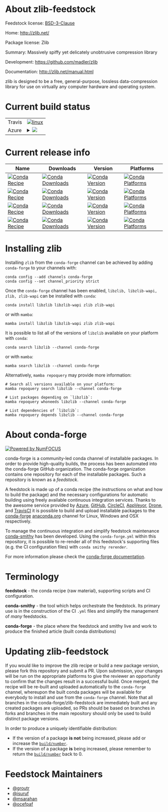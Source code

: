 About zlib-feedstock
====================

Feedstock license: [BSD-3-Clause](https://github.com/conda-forge/zlib-feedstock/blob/main/LICENSE.txt)

Home: http://zlib.net/

Package license: Zlib

Summary: Massively spiffy yet delicately unobtrusive compression library

Development: https://github.com/madler/zlib

Documentation: http://zlib.net/manual.html

zlib is designed to be a free, general-purpose, lossless data-compression
library for use on virtually any computer hardware and operating system.


Current build status
====================


<table><tr>
    <td>Travis</td>
    <td>
      <a href="https://app.travis-ci.com/conda-forge/zlib-feedstock">
        <img alt="linux" src="https://img.shields.io/travis/com/conda-forge/zlib-feedstock/main.svg?label=Linux">
      </a>
    </td>
  </tr>
    
  <tr>
    <td>Azure</td>
    <td>
      <details>
        <summary>
          <a href="https://dev.azure.com/conda-forge/feedstock-builds/_build/latest?definitionId=2250&branchName=main">
            <img src="https://dev.azure.com/conda-forge/feedstock-builds/_apis/build/status/zlib-feedstock?branchName=main">
          </a>
        </summary>
        <table>
          <thead><tr><th>Variant</th><th>Status</th></tr></thead>
          <tbody><tr>
              <td>linux_64</td>
              <td>
                <a href="https://dev.azure.com/conda-forge/feedstock-builds/_build/latest?definitionId=2250&branchName=main">
                  <img src="https://dev.azure.com/conda-forge/feedstock-builds/_apis/build/status/zlib-feedstock?branchName=main&jobName=linux&configuration=linux%20linux_64_" alt="variant">
                </a>
              </td>
            </tr><tr>
              <td>linux_aarch64</td>
              <td>
                <a href="https://dev.azure.com/conda-forge/feedstock-builds/_build/latest?definitionId=2250&branchName=main">
                  <img src="https://dev.azure.com/conda-forge/feedstock-builds/_apis/build/status/zlib-feedstock?branchName=main&jobName=linux&configuration=linux%20linux_aarch64_" alt="variant">
                </a>
              </td>
            </tr><tr>
              <td>linux_ppc64le</td>
              <td>
                <a href="https://dev.azure.com/conda-forge/feedstock-builds/_build/latest?definitionId=2250&branchName=main">
                  <img src="https://dev.azure.com/conda-forge/feedstock-builds/_apis/build/status/zlib-feedstock?branchName=main&jobName=linux&configuration=linux%20linux_ppc64le_" alt="variant">
                </a>
              </td>
            </tr><tr>
              <td>osx_64</td>
              <td>
                <a href="https://dev.azure.com/conda-forge/feedstock-builds/_build/latest?definitionId=2250&branchName=main">
                  <img src="https://dev.azure.com/conda-forge/feedstock-builds/_apis/build/status/zlib-feedstock?branchName=main&jobName=osx&configuration=osx%20osx_64_" alt="variant">
                </a>
              </td>
            </tr><tr>
              <td>osx_arm64</td>
              <td>
                <a href="https://dev.azure.com/conda-forge/feedstock-builds/_build/latest?definitionId=2250&branchName=main">
                  <img src="https://dev.azure.com/conda-forge/feedstock-builds/_apis/build/status/zlib-feedstock?branchName=main&jobName=osx&configuration=osx%20osx_arm64_" alt="variant">
                </a>
              </td>
            </tr><tr>
              <td>win_64</td>
              <td>
                <a href="https://dev.azure.com/conda-forge/feedstock-builds/_build/latest?definitionId=2250&branchName=main">
                  <img src="https://dev.azure.com/conda-forge/feedstock-builds/_apis/build/status/zlib-feedstock?branchName=main&jobName=win&configuration=win%20win_64_" alt="variant">
                </a>
              </td>
            </tr><tr>
              <td>win_arm64</td>
              <td>
                <a href="https://dev.azure.com/conda-forge/feedstock-builds/_build/latest?definitionId=2250&branchName=main">
                  <img src="https://dev.azure.com/conda-forge/feedstock-builds/_apis/build/status/zlib-feedstock?branchName=main&jobName=win&configuration=win%20win_arm64_" alt="variant">
                </a>
              </td>
            </tr>
          </tbody>
        </table>
      </details>
    </td>
  </tr>
</table>

Current release info
====================

| Name | Downloads | Version | Platforms |
| --- | --- | --- | --- |
| [![Conda Recipe](https://img.shields.io/badge/recipe-libzlib-green.svg)](https://anaconda.org/conda-forge/libzlib) | [![Conda Downloads](https://img.shields.io/conda/dn/conda-forge/libzlib.svg)](https://anaconda.org/conda-forge/libzlib) | [![Conda Version](https://img.shields.io/conda/vn/conda-forge/libzlib.svg)](https://anaconda.org/conda-forge/libzlib) | [![Conda Platforms](https://img.shields.io/conda/pn/conda-forge/libzlib.svg)](https://anaconda.org/conda-forge/libzlib) |
| [![Conda Recipe](https://img.shields.io/badge/recipe-libzlib--wapi-green.svg)](https://anaconda.org/conda-forge/libzlib-wapi) | [![Conda Downloads](https://img.shields.io/conda/dn/conda-forge/libzlib-wapi.svg)](https://anaconda.org/conda-forge/libzlib-wapi) | [![Conda Version](https://img.shields.io/conda/vn/conda-forge/libzlib-wapi.svg)](https://anaconda.org/conda-forge/libzlib-wapi) | [![Conda Platforms](https://img.shields.io/conda/pn/conda-forge/libzlib-wapi.svg)](https://anaconda.org/conda-forge/libzlib-wapi) |
| [![Conda Recipe](https://img.shields.io/badge/recipe-zlib-green.svg)](https://anaconda.org/conda-forge/zlib) | [![Conda Downloads](https://img.shields.io/conda/dn/conda-forge/zlib.svg)](https://anaconda.org/conda-forge/zlib) | [![Conda Version](https://img.shields.io/conda/vn/conda-forge/zlib.svg)](https://anaconda.org/conda-forge/zlib) | [![Conda Platforms](https://img.shields.io/conda/pn/conda-forge/zlib.svg)](https://anaconda.org/conda-forge/zlib) |
| [![Conda Recipe](https://img.shields.io/badge/recipe-zlib--wapi-green.svg)](https://anaconda.org/conda-forge/zlib-wapi) | [![Conda Downloads](https://img.shields.io/conda/dn/conda-forge/zlib-wapi.svg)](https://anaconda.org/conda-forge/zlib-wapi) | [![Conda Version](https://img.shields.io/conda/vn/conda-forge/zlib-wapi.svg)](https://anaconda.org/conda-forge/zlib-wapi) | [![Conda Platforms](https://img.shields.io/conda/pn/conda-forge/zlib-wapi.svg)](https://anaconda.org/conda-forge/zlib-wapi) |

Installing zlib
===============

Installing `zlib` from the `conda-forge` channel can be achieved by adding `conda-forge` to your channels with:

```
conda config --add channels conda-forge
conda config --set channel_priority strict
```

Once the `conda-forge` channel has been enabled, `libzlib, libzlib-wapi, zlib, zlib-wapi` can be installed with `conda`:

```
conda install libzlib libzlib-wapi zlib zlib-wapi
```

or with `mamba`:

```
mamba install libzlib libzlib-wapi zlib zlib-wapi
```

It is possible to list all of the versions of `libzlib` available on your platform with `conda`:

```
conda search libzlib --channel conda-forge
```

or with `mamba`:

```
mamba search libzlib --channel conda-forge
```

Alternatively, `mamba repoquery` may provide more information:

```
# Search all versions available on your platform:
mamba repoquery search libzlib --channel conda-forge

# List packages depending on `libzlib`:
mamba repoquery whoneeds libzlib --channel conda-forge

# List dependencies of `libzlib`:
mamba repoquery depends libzlib --channel conda-forge
```


About conda-forge
=================

[![Powered by
NumFOCUS](https://img.shields.io/badge/powered%20by-NumFOCUS-orange.svg?style=flat&colorA=E1523D&colorB=007D8A)](https://numfocus.org)

conda-forge is a community-led conda channel of installable packages.
In order to provide high-quality builds, the process has been automated into the
conda-forge GitHub organization. The conda-forge organization contains one repository
for each of the installable packages. Such a repository is known as a *feedstock*.

A feedstock is made up of a conda recipe (the instructions on what and how to build
the package) and the necessary configurations for automatic building using freely
available continuous integration services. Thanks to the awesome service provided by
[Azure](https://azure.microsoft.com/en-us/services/devops/), [GitHub](https://github.com/),
[CircleCI](https://circleci.com/), [AppVeyor](https://www.appveyor.com/),
[Drone](https://cloud.drone.io/welcome), and [TravisCI](https://travis-ci.com/)
it is possible to build and upload installable packages to the
[conda-forge](https://anaconda.org/conda-forge) [anaconda.org](https://anaconda.org/)
channel for Linux, Windows and OSX respectively.

To manage the continuous integration and simplify feedstock maintenance
[conda-smithy](https://github.com/conda-forge/conda-smithy) has been developed.
Using the ``conda-forge.yml`` within this repository, it is possible to re-render all of
this feedstock's supporting files (e.g. the CI configuration files) with ``conda smithy rerender``.

For more information please check the [conda-forge documentation](https://conda-forge.org/docs/).

Terminology
===========

**feedstock** - the conda recipe (raw material), supporting scripts and CI configuration.

**conda-smithy** - the tool which helps orchestrate the feedstock.
                   Its primary use is in the construction of the CI ``.yml`` files
                   and simplify the management of *many* feedstocks.

**conda-forge** - the place where the feedstock and smithy live and work to
                  produce the finished article (built conda distributions)


Updating zlib-feedstock
=======================

If you would like to improve the zlib recipe or build a new
package version, please fork this repository and submit a PR. Upon submission,
your changes will be run on the appropriate platforms to give the reviewer an
opportunity to confirm that the changes result in a successful build. Once
merged, the recipe will be re-built and uploaded automatically to the
`conda-forge` channel, whereupon the built conda packages will be available for
everybody to install and use from the `conda-forge` channel.
Note that all branches in the conda-forge/zlib-feedstock are
immediately built and any created packages are uploaded, so PRs should be based
on branches in forks and branches in the main repository should only be used to
build distinct package versions.

In order to produce a uniquely identifiable distribution:
 * If the version of a package **is not** being increased, please add or increase
   the [``build/number``](https://docs.conda.io/projects/conda-build/en/latest/resources/define-metadata.html#build-number-and-string).
 * If the version of a package **is** being increased, please remember to return
   the [``build/number``](https://docs.conda.io/projects/conda-build/en/latest/resources/define-metadata.html#build-number-and-string)
   back to 0.

Feedstock Maintainers
=====================

* [@groutr](https://github.com/groutr/)
* [@isuruf](https://github.com/isuruf/)
* [@msarahan](https://github.com/msarahan/)
* [@ocefpaf](https://github.com/ocefpaf/)

